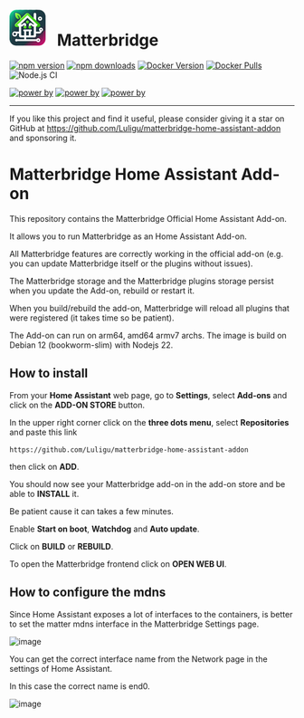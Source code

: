 # <img src="https://github.com/Luligu/matterbridge/blob/main/frontend/public/matterbridge%2064x64.png" alt="Matterbridge Logo" width="64px" height="64px">&nbsp;&nbsp;&nbsp;Matterbridge

[![npm version](https://img.shields.io/npm/v/matterbridge.svg)](https://www.npmjs.com/package/matterbridge)
[![npm downloads](https://img.shields.io/npm/dt/matterbridge.svg)](https://www.npmjs.com/package/matterbridge)
[![Docker Version](https://img.shields.io/docker/v/luligu/matterbridge?label=docker%20version&sort=semver)](https://hub.docker.com/r/luligu/matterbridge)
[![Docker Pulls](https://img.shields.io/docker/pulls/luligu/matterbridge.svg)](https://hub.docker.com/r/luligu/matterbridge)
![Node.js CI](https://github.com/Luligu/matterbridge/actions/workflows/build.yml/badge.svg)

[![power by](https://img.shields.io/badge/powered%20by-matter--history-blue)](https://www.npmjs.com/package/matter-history)
[![power by](https://img.shields.io/badge/powered%20by-node--ansi--logger-blue)](https://www.npmjs.com/package/node-ansi-logger)
[![power by](https://img.shields.io/badge/powered%20by-node--persist--manager-blue)](https://www.npmjs.com/package/node-persist-manager)

---

If you like this project and find it useful, please consider giving it a star on GitHub at https://github.com/Luligu/matterbridge-home-assistant-addon and sponsoring it.


# Matterbridge Home Assistant Add-on

This repository contains the Matterbridge Official Home Assistant Add-on. 

It allows you to run Matterbridge as an Home Assistant Add-on.

All Matterbridge features are correctly working in the official add-on (e.g. you can update Matterbridge itself or the plugins without issues). 

The Matterbridge storage and the Matterbridge plugins storage persist when you update the Add-on, rebuild or restart it. 

When you build/rebuild the add-on, Matterbridge will reload all plugins that were registered (it takes time so be patient).

The Add-on can run on arm64, amd64 armv7 archs. The image is build on Debian 12 (bookworm-slim) with Nodejs 22.

## How to install

From your **Home Assistant** web page, go to **Settings**, select **Add-ons** and click on the **ADD-ON STORE** button.

In the upper right corner click on the **three dots menu**, select **Repositories** and paste this link

```
https://github.com/Luligu/matterbridge-home-assistant-addon
```

then click on **ADD**.

You should now see your Matterbridge add-on in the add-on store and be able to **INSTALL** it.

Be patient cause it can takes a few minutes.

Enable **Start on boot**, **Watchdog** and **Auto update**.

Click on **BUILD** or **REBUILD**.

To open the Matterbridge frontend click on **OPEN WEB UI**.

## How to configure the mdns

Since Home Assistant exposes a lot of interfaces to the containers, is better to set the matter mdns interface in the Matterbridge Settings page.

![image](https://github.com/user-attachments/assets/bdaa91ea-4c87-4aeb-9cec-dd99be0ec8dc)

You can get the correct interface name from the Network page in the settings of Home Assistant.

In this case the correct name is end0.

![image](https://github.com/user-attachments/assets/1c09c1a4-41b5-41ed-924e-1f1086140b50)


